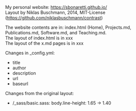 My personal website: https://sbonaretti.github.io/   
Layout by Niklas Buschmann, 2014, MIT-License (https://github.com/niklasbuschmann/contrast)   

The website contents are in: index.html (Home), Projects.md, Publications.md, Software.md, and Teaching.md.   
The layout of index.html is in xxx   
The layout of the x.md pages is in xxx  

Changes in _config.yml:  
- title  
- author  
- description  
- url  
- baseurl

Changes from the original layout: 
- /_sass/basic.sass: body.line-height: 1.65 -> 1.40  
  

